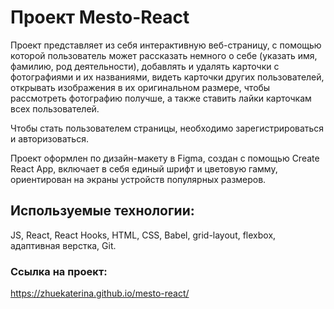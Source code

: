 # Проект Mesto-React

Проект представляет из себя интерактивную веб-страницу, с помощью которой пользователь может рассказать немного о себе (указать имя, фамилию, род деятельности), добавлять и удалять карточки с фотографиями и их названиями, видеть карточки других пользователей, открывать изображения в их оригинальном размере, чтобы рассмотреть фотографию получше, а также ставить лайки карточкам всех пользователей. 

Чтобы стать пользователем страницы, необходимо зарегистрироваться и авторизоваться.

Проект оформлен по дизайн-макету в Figma, создан с помощью Create React App, включает в себя единый шрифт и цветовую гамму, ориентирован на экраны устройств популярных размеров.

## Используемые технологии: 
JS, React, React Hooks, HTML, CSS, Babel, grid-layout, flexbox, адаптивная верстка, Git.

### Ссылка на проект:
https://zhuekaterina.github.io/mesto-react/